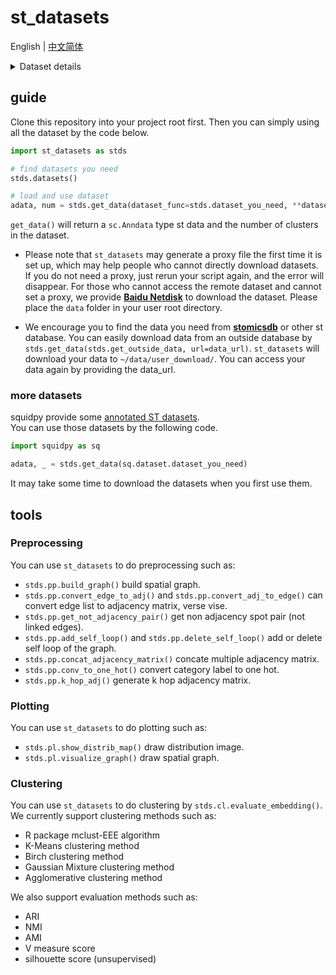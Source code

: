 # st_datasets 

English | [中文简体](./README_zh.md)

<details>
<summary>Dataset details</summary>
<table>
    <tr>
        <td>dataset</td>
        <td>technology</td>
        <td>label</td>
        <td>slices</td>
        <td>spots/cells</td>
        <td>genes</td>
        <td>source</td>
    </tr>
    <tr>
        <td>DLPFC dataset</td>
        <td>10x Genomics Visium</td>
        <td>True</td>
        <td>12</td>
        <td>3460 - 4789</td>
        <td>33538</td>
        <td>10x visium database</td>
    </tr>
    <tr>
        <td>human breast cancer dataset</td>
        <td>10x Genomics Visium</td>
        <td>True</td>
        <td>1</td>
        <td>3798</td>
        <td>36601</td>
        <td>10x visium database</td>
    </tr>
    <tr>
        <td>mouse brain coronal dataset</td>
        <td>10x Genomics Visium</td>
        <td>True</td>
        <td>1</td>
        <td>2264 </td>
        <td>19465</td>
        <td>stomicsDB</td>
    </tr>
    <tr>
        <td>mouse olfactory bulb dataset</td>
        <td>ST</td>
        <td>True</td>
        <td>12</td>
        <td>231 - 282</td>
        <td>15284 - 16675</td>
        <td>stomicsDB</td>
    </tr>
    <tr>
        <td>mouse olfactory bulb dataset</td>
        <td>10x Genomics Visium</td>
        <td>True</td>
        <td>1</td>
        <td>918 </td>
        <td>31053</td>
        <td>stomicsDB</td>
    </tr>
    <tr>
        <td>mouse olfactory bulb dataset^</td>
        <td>Stereo-seq</td>
        <td>False^</td>
        <td>1</td>
        <td>19109</td>
        <td>27106</td>
        <td>https://doi.org/10.1016/j.cell.2022.04.003</td>
    </tr>
    <tr>
        <td>mouse olfactory bulb dataset (Puck_200127_15)</td>
        <td>Slide-seq V2</td>
        <td>False</td>
        <td>1</td>
        <td>21724 </td>
        <td>21220</td>
        <td>https://singlecell.broadinstitute.org/single_cell/study/SCP815/highly-sensitive-spatial-transcriptomics-at-near-cellular-resolution-with-slide-seqv2#study-download</td>
    </tr>
    <tr>
        <td>mouse kidney coronal dataset*</td>
        <td>10x Genomics Visium</td>
        <td>True</td>
        <td>1</td>
        <td>1438</td>
        <td>31053</td>
        <td>converted</td>
    </tr>
    <tr>
        <td>mouse brain sagittal dataset</td>
        <td>10x Genomics Visium</td>
        <td>True</td>
        <td>4</td>
        <td>2696 - 3353</td>
        <td>31053</td>
        <td>stomicsDB</td>
    </tr>
    <tr>
        <td>mouse somatosensory cortex dataset*</td>
        <td>osmFISH</td>
        <td>True</td>
        <td>1</td>
        <td>5328</td>
        <td>33</td>
        <td>converted</td>
    </tr>
    <tr>
        <td>mouse brain cerebellum dataset*</td>
        <td>Slide-seq</td>
        <td>True</td>
        <td>1</td>
        <td>25551</td>
        <td>20141</td>
        <td>converted</td>
    </tr>
    <tr>
        <td>Mouse Organogenesis Spatiotemporal Transcriptomic Atlas (E9.5)</td>
        <td>Stereo-seq</td>
        <td>True</td>
        <td>5</td>
        <td>4356 - 5931</td>
        <td>24238</td>
        <td>stomicsDB</td>
    </tr>
    <tr>
        <td>Zebrafish Embryogenesis Spatiotemporal Transcriptomic Atlas</td>
        <td>Stereo-seq</td>
        <td>True</td>
        <td>1 (with 6 sections)</td>
        <td>13166</td>
        <td>26628</td>
        <td>stomicsDB</td>
    </tr>
</table>

\* Dataset are converted from [**this repository**](https://github.com/acheng416/Benchmark-CTCM-ST.git). If you use those datasets mentioned above in your experiments, you should consider citing [**this paper**](https://academic.oup.com/bib/article/doi/10.1093/bib/bbac475/6835380).

\^ Mouse olfactory bulb dataset obtained by Stereo-seq has been updated in the new commit, *the new version data **do not** have annotation*, but the original data is not removed from [**the huggingface repo**](https://huggingface.co/datasets/han-shu/st_datasets), if you need the old version data, please use the former commit (commit [**#c56d877**](https://github.com/hannshu/st_datasets/tree/c56d877a001071cb7b2cb4c222491ce20e026c22)
) of `st_datasets`!

</details>

## guide
Clone this repository into your project root first.
Then you can simply using all the dataset by the code below.

``` python
import st_datasets as stds

# find datasets you need
stds.datasets()

# load and use dataset
adata, num = stds.get_data(dataset_func=stds.dataset_you_need, **dataset_specific_args)
```

`get_data()` will return a `sc.Anndata` type st data and the number of clusters in the dataset.  
- Please note that `st_datasets` may generate a proxy file the first time it is set up, which
may help people who cannot directly download datasets. 
If you do not need a proxy, just rerun your script again, and the error will disappear.
For those who cannot access the remote dataset and cannot set a proxy, we provide [**Baidu Netdisk**](https://pan.baidu.com/s/1eMVnLnJvx17Q8NmGgikuZA?pwd=k3k5) 
to download the dataset. Please place the `data` folder in your user root directory.

- We encourage you to find the data you need from [**stomicsdb**](https://db.cngb.org/stomics/) or other st database. You can easily download data
from an outside database by `stds.get_data(stds.get_outside_data, url=data_url)`. `st_datasets` will download your data to `~/data/user_download/`.
You can access your data again by providing the data_url.

### more datasets
squidpy provide some [annotated ST datasets](https://squidpy.readthedocs.io/en/stable/api.html#module-squidpy.datasets).  
You can use those datasets by the following code.

``` python
import squidpy as sq

adata, _ = stds.get_data(sq.dataset.dataset_you_need)
```
It may take some time to download the datasets when you first use them.

## tools
### Preprocessing 
You can use `st_datasets` to do preprocessing such as:  
- `stds.pp.build_graph()` build spatial graph.  
- `stds.pp.convert_edge_to_adj()` and `stds.pp.convert_adj_to_edge()` can convert edge list to adjacency matrix, verse vise.  
- `stds.pp.get_not_adjacency_pair()` get non adjacency spot pair (not linked edges).  
- `stds.pp.add_self_loop()` and `stds.pp.delete_self_loop()` add or delete self loop of the graph.  
- `stds.pp.concat_adjacency_matrix()` concate multiple adjacency matrix.  
- `stds.pp.conv_to_one_hot()` convert category label to one hot.  
- `stds.pp.k_hop_adj()` generate k hop adjacency matrix. 

### Plotting
You can use `st_datasets` to do plotting such as:  
- `stds.pl.show_distrib_map()` draw distribution image.  
- `stds.pl.visualize_graph()` draw spatial graph.  

### Clustering
You can use `st_datasets` to do clustering by `stds.cl.evaluate_embedding()`.  
We currently support clustering methods such as:  
- R package mclust-EEE algorithm  
- K-Means clustering method
- Birch clustering method  
- Gaussian Mixture clustering method  
- Agglomerative clustering method  


We also support evaluation methods such as:  
- ARI
- NMI
- AMI
- V measure score
- silhouette score (unsupervised)
